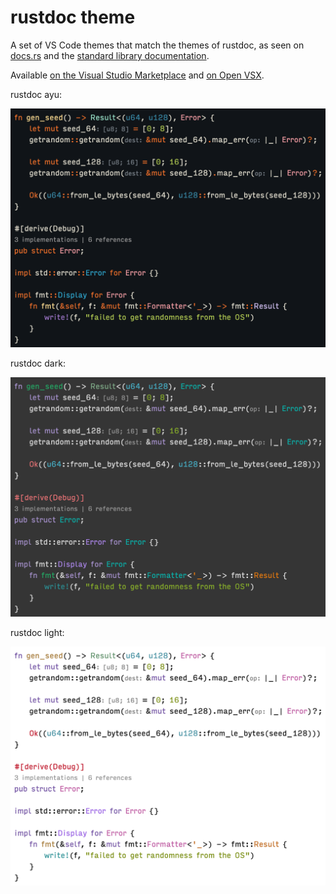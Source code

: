 # rustdoc theme

A set of VS Code themes that match the themes of rustdoc, as seen on [docs.rs](https://docs.rs) and the [standard library documentation](https://doc.rust-lang.org/stable/std/).

Available [on the Visual Studio Marketplace](https://marketplace.visualstudio.com/items?itemName=arzg.rustdoc-theme) and [on Open VSX](https://open-vsx.org/extension/arzg/rustdoc-theme).

rustdoc ayu:

![rustdoc ayu](https://raw.githubusercontent.com/arzg/resources/master/rustdoc-ayu.png)

rustdoc dark:

![rustdoc dark](https://raw.githubusercontent.com/arzg/resources/master/rustdoc-dark.png)

rustdoc light:

![rustdoc light](https://raw.githubusercontent.com/arzg/resources/master/rustdoc-light.png)
